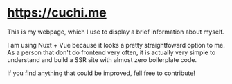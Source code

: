 # https://cuchi.me

This is my webpage, which I use to display a brief information about myself.

I am using Nuxt + Vue because it looks a pretty straightfoward option to me. As
a person that don't do frontend very often, it is actually very simple to
understand and build a SSR site with almost zero boilerplate code.

If you find anything that could be improved, fell free to contribute!

